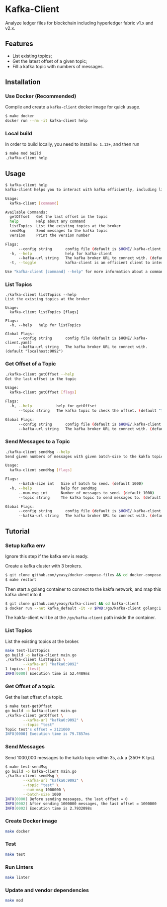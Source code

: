 Kafka-Client
===

Analyze ledger files for blockchain including hyperledger fabric v1.x and v2.x.

## Features

* List existing topics;
* Get the latest offset of a given topic;
* Fill a kafka topic with numbers of messages.

## Installation

### Use Docker (Recommended)

Compile and create a `kafka-client` docker image for quick usage.

```bash
$ make docker
docker run --rm -it kafka-client help
```

### Local build

In order to build locally, you need to install `Go 1.12+`, and then run

```bash
$ make mod build
./kafka-client help
```

## Usage

```bash
$ kafka-client help
kafka-client helps you to interact with kafka efficiently, including list topic, get offset or send messages

Usage:
  kafka-client [command]

Available Commands:
  getOffset   Get the last offset in the topic
  help        Help about any command
  listTopics  List the existing topics at the broker
  sendMsg     Send messages to the kafka topic
  version     Print the version number

Flags:
      --config string      config file (default is $HOME/.kafka-client.yaml)
  -h, --help               help for kafka-client
      --kafka-url string   The kafka broker URL to connect with. (default "localhost:9092")
  -t, --toggle             kafka-client is an efficient client to interact with kafka cluster

Use "kafka-client [command] --help" for more information about a command.
```

### List Topics
```
./kafka-client listTopics --help
List the existing topics at the broker

Usage:
  kafka-client listTopics [flags]

Flags:
  -h, --help   help for listTopics

Global Flags:
      --config string      config file (default is $HOME/.kafka-client.yaml)
      --kafka-url string   The kafka broker URL to connect with. (default "localhost:9092")
```

### Get Offset of a Topic
```bash
./kafka-client getOffset --help
Get the last offset in the topic

Usage:
  kafka-client getOffset [flags]

Flags:
  -h, --help           help for getOffset
      --topic string   The kafka topic to check the offset. (default "test")

Global Flags:
      --config string      config file (default is $HOME/.kafka-client.yaml)
      --kafka-url string   The kafka broker URL to connect with. (default "localhost:9092")
```

### Send Messages to a Topic
```bash
./kafka-client sendMsg --help
Send given numbers of messages with given batch-size to the kakfa topic

Usage:
  kafka-client sendMsg [flags]

Flags:
      --batch-size int   Size of batch to send. (default 1000)
  -h, --help             help for sendMsg
      --num-msg int      Number of messages to send. (default 1000)
      --topic string     The kafka topic to send messages to. (default "test")

Global Flags:
      --config string      config file (default is $HOME/.kafka-client.yaml)
      --kafka-url string   The kafka broker URL to connect with. (default "localhost:9092")
```

## Tutorial

### Setup kafka env

Ignore this step if the kafka env is ready.

Create a kafka cluster with 3 brokers.

```bash
$ git clone github.com/yeasy/docker-compose-files && cd docker-compose-files/kafka
$ make restart
```

Then start a golang container to connect to the kakfa network, and map this kafka client into it.

```bash
$ git clone github.com/yeasy/kafka-client && cd kafka-client
$ docker run --net kafka_default -it -v $PWD:/go/kafka-client golang:1.14 bash
```

The kakfa-client will be at the `/go/kafka-client` path inside the container.

### List Topics

List the existing topics at the broker.

```bash
make test-listTopics
go build -o kafka-client main.go
./kafka-client listTopics \
        --kafka-url "kafka0:9092"
1 topics: [test]
INFO[0000] Execution time is 52.4489ms
```

### Get Offset of a topic

Get the last offset of a topic.

```bash
$ make test-getOffset
go build -o kafka-client main.go
./kafka-client getOffset \
        --kafka-url "kafka0:9092" \
        --topic "test"
Topic test's offset = 2121000
INFO[0000] Execution time is 79.7857ms
```

### Send Messages

Send 1000,000 messages to the kakfa topic within 3s, a.k.a (350+ K tps).

```bash
$ make test-sendMsg
go build -o kafka-client main.go
./kafka-client sendMsg \
        --kafka-url "kafka0:9092" \
        --topic "test" \
        --num-msg 1000000 \
        --batch-size 1000
INFO[0000] Before sending messages, the last offset = 0
INFO[0002] After sending 1000000 messages, the last offset = 1000000
INFO[0002] Execution time is 2.7932098s
```

### Create Docker image

```bash
make docker
```

### Test

```bash
make test
```

### Run Linters

```bash
make linter
```
### Update and vendor dependencies

```bash
make mod
```
